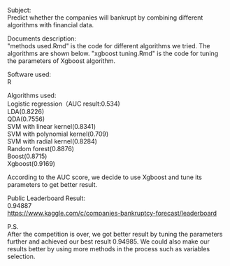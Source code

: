 Subject:
</br>Predict whether the companies will bankrupt by combining different algorithms with financial data.

Documents description:
</br>"methods used.Rmd" is the code for different algorithms we tried. The algorithms are shown below.
"xgboost tuning.Rmd" is the code for tuning the parameters of Xgboost algorithm.

Software used:
</br> R

Algorithms used:
</br>Logistic regression（AUC result:0.534)
</br>LDA(0.8226)
</br>QDA(0.7556)
</br>SVM with linear kernel(0.8341)
</br>SVM with polynomial kernel(0.709)
</br>SVM with radial kernel(0.8284)
</br>Random forest(0.8876)
</br>Boost(0.8715)
</br>Xgboost(0.9169)

According to the AUC score, we decide to use Xgboost and tune its parameters to get better result.

Public Leaderboard Result:
</br>0.94887
</br>https://www.kaggle.com/c/companies-bankruptcy-forecast/leaderboard

P.S.
</br>After the competition is over, we got better result by tuning the parameters further and achieved our best result 0.94985.
We could also make our results better by using more methods in the process such as variables selection.
